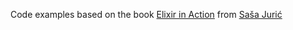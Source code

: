 Code examples based on the book [Elixir in Action](https://www.manning.com/books/elixir-in-action-second-edition) from [Saša Jurić](https://twitter.com/sasajuric)
